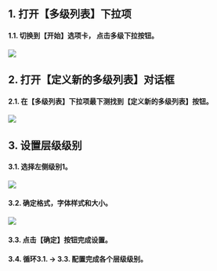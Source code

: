 
## 1. 打开【多级列表】下拉项

#### 1.1. 切换到【开始】选项卡， 点击多级下拉按钮。

![](.img/paiban/1.png)

## 2. 打开【定义新的多级列表】对话框

#### 2.1. 在【多级列表】下拉项最下测找到【定义新的多级列表】按钮。

![](.img/paiban/2.png)

## 3. 设置层级级别

#### 3.1. 选择左侧级别1。

![](.img/paiban/3.png)

#### 3.2. 确定格式，字体样式和大小。

![](.img/paiban/4.png)

#### 3.3. 点击【确定】按钮完成设置。

#### 3.4. 循环3.1. -> 3.3. 配置完成各个层级级别。
